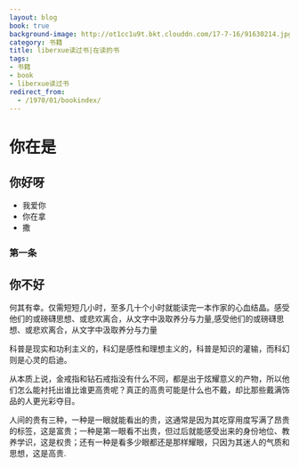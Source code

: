```yaml
---
layout: blog
book: true
background-image: http://ot1cc1u9t.bkt.clouddn.com/17-7-16/91630214.jpg
category: 书籍
title: liberxue读过书|在读的书
tags:
- 书籍
- book
- liberxue读过书
redirect_from:
  - /1970/01/bookindex/
---
```


# 你在是

## 你好呀
- 我爱你
- 你在拿
- 撒
### 第一条
## 你不好

何其有幸。仅需短短几小时，至多几十个小时就能读完一本作家的心血结晶。感受他们的或磅礴思想、或悲欢离合，从文字中汲取养分与力量,感受他们的或磅礴思想、或悲欢离合，从文字中汲取养分与力量

科普是现实和功利主义的，科幻是感性和理想主义的，科普是知识的灌输，而科幻则是心灵的启迪。
 
 
从本质上说，金戒指和钻石戒指没有什么不同，都是出于炫耀意义的产物，所以他们怎么能衬托出谁比谁更高贵呢？真正的高贵可能是什么也不戴，却比那些戴满饰品的人更光彩夺目。
 
 
人间的贵有三种，一种是一眼就能看出的贵，这通常是因为其吃穿用度写满了昂贵的标签，这是富贵；一种是第一眼看不出贵，但过后就能感受出来的身份地位、教养学识，这是权贵；还有一种是看多少眼都还是那样耀眼，只因为其迷人的气质和思想，这是高贵.


